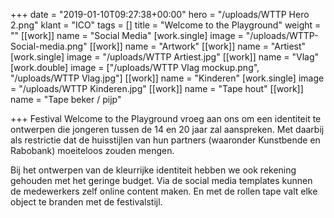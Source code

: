 +++
date = "2019-01-10T09:27:38+00:00"
hero = "/uploads/WTTP Hero 2.png"
klant = "ICO"
tags = []
title = "Welcome to the Playground"
weight = ""
[[work]]
name = "Social Media"
[work.single]
image = "/uploads/WTTP-Social-media.png"
[[work]]
name = "Artwork"
[[work]]
name = "Artiest"
[work.single]
image = "/uploads/WTTP Artiest.jpg"
[[work]]
name = "Vlag"
[work.double]
image = ["/uploads/WTTP Vlag mockup.png", "/uploads/WTTP Vlag.jpg"]
[[work]]
name = "Kinderen"
[work.single]
image = "/uploads/WTTP Kinderen.jpg"
[[work]]
name = "Tape hout"
[[work]]
name = "Tape beker / pijp"

+++
Festival Welcome to the Playground vroeg aan ons om een identiteit te ontwerpen die jongeren tussen de 14 en 20 jaar zal aanspreken. Met daarbij als restrictie dat de huisstijlen van hun partners  (waaronder Kunstbende en Rabobank) moeiteloos zouden mengen. 

Bij het ontwerpen van de kleurrijke identiteit hebben we ook rekening gehouden met het geringe budget. Via de social media templates kunnen de medewerkers zelf online content maken. En met de rollen tape valt elke object te branden met de festivalstijl.